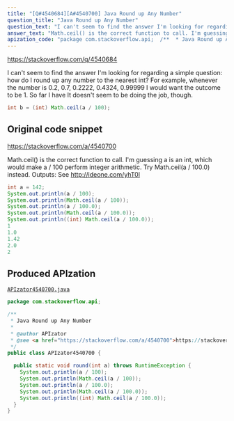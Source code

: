 ```yaml
---
title: "[Q#4540684][A#4540700] Java Round up Any Number"
question_title: "Java Round up Any Number"
question_text: "I can't seem to find the answer I'm looking for regarding a simple question: how do I round up any number to the nearest int? For example, whenever the number is 0.2, 0.7, 0.2222, 0.4324, 0.99999 I would want the outcome to be 1. So far I have It doesn't seem to be doing the job, though."
answer_text: "Math.ceil() is the correct function to call. I'm guessing a is an int, which would make a / 100 perform integer arithmetic. Try Math.ceil(a / 100.0) instead. Outputs: See http://ideone.com/yhT0l"
apization_code: "package com.stackoverflow.api;  /**  * Java Round up Any Number  *  * @author APIzator  * @see <a href=\"https://stackoverflow.com/a/4540700\">https://stackoverflow.com/a/4540700</a>  */ public class APIzator4540700 {    public static void round(int a) throws RuntimeException {     System.out.println(a / 100);     System.out.println(Math.ceil(a / 100));     System.out.println(a / 100.0);     System.out.println(Math.ceil(a / 100.0));     System.out.println((int) Math.ceil(a / 100.0));   } }"
---
```


https://stackoverflow.com/q/4540684

I can&#x27;t seem to find the answer I&#x27;m looking for regarding a simple question: how do I round up any number to the nearest int?
For example, whenever the number is 0.2, 0.7, 0.2222, 0.4324, 0.99999 I would want the outcome to be 1.
So far I have
It doesn&#x27;t seem to be doing the job, though.


```java
int b = (int) Math.ceil(a / 100);
```


## Original code snippet

https://stackoverflow.com/a/4540700

Math.ceil() is the correct function to call. I&#x27;m guessing a is an int, which would make a / 100 perform integer arithmetic. Try Math.ceil(a / 100.0) instead.
Outputs:
See http://ideone.com/yhT0l

```java
int a = 142;
System.out.println(a / 100);
System.out.println(Math.ceil(a / 100));
System.out.println(a / 100.0);
System.out.println(Math.ceil(a / 100.0));
System.out.println((int) Math.ceil(a / 100.0));
1
1.0
1.42
2.0
2
```

## Produced APIzation

[`APIzator4540700.java`](https://github.com/pasqualesalza/apization-temp-data/raw/master/apizations/java/APIzator4540700.java)

```java
package com.stackoverflow.api;

/**
 * Java Round up Any Number
 *
 * @author APIzator
 * @see <a href="https://stackoverflow.com/a/4540700">https://stackoverflow.com/a/4540700</a>
 */
public class APIzator4540700 {

  public static void round(int a) throws RuntimeException {
    System.out.println(a / 100);
    System.out.println(Math.ceil(a / 100));
    System.out.println(a / 100.0);
    System.out.println(Math.ceil(a / 100.0));
    System.out.println((int) Math.ceil(a / 100.0));
  }
}

```